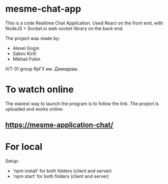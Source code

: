 # mesme-chat-app

This is a code Realtime Chat Application. Used React on the front end, with NodeJS + Socket.io web socket library on the back end.

The project was made by:
* Alexei Gogin
* Sakov Kirill
* Mikhail Fokin

IVT-31 group ЯрГУ им. Демидова.

# To watch online

The easiest way to launch the program is to follow the link. The project is uploaded and works online:

## [https://mesme-application-chat/](https://laughing-kepler-d74af3.netlify.app/)

# For local 

Setup:
* 'npm install' for both folders (client and server)
* 'npm start' for both folders (client and server)
